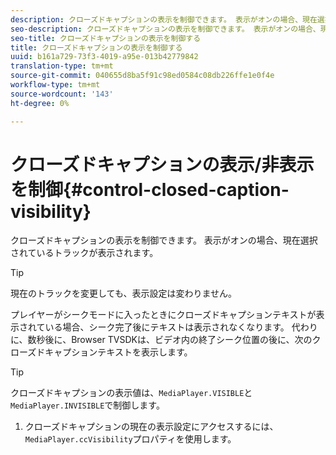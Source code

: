 ```yaml
---
description: クローズドキャプションの表示を制御できます。 表示がオンの場合、現在選択されているトラックが表示されます。
seo-description: クローズドキャプションの表示を制御できます。 表示がオンの場合、現在選択されているトラックが表示されます。
seo-title: クローズドキャプションの表示を制御する
title: クローズドキャプションの表示を制御する
uuid: b161a729-73f3-4019-a95e-013b42779842
translation-type: tm+mt
source-git-commit: 040655d8ba5f91c98ed0584c08db226ffe1e0f4e
workflow-type: tm+mt
source-wordcount: '143'
ht-degree: 0%

---
```



# クローズドキャプションの表示/非表示を制御{#control-closed-caption-visibility}

クローズドキャプションの表示を制御できます。 表示がオンの場合、現在選択されているトラックが表示されます。

>[!TIP]
>
>現在のトラックを変更しても、表示設定は変わりません。

プレイヤーがシークモードに入ったときにクローズドキャプションテキストが表示されている場合、シーク完了後にテキストは表示されなくなります。 代わりに、数秒後に、Browser TVSDKは、ビデオ内の終了シーク位置の後に、次のクローズドキャプションテキストを表示します。

>[!TIP]
>
>クローズドキャプションの表示値は、`MediaPlayer.VISIBLE`と`MediaPlayer.INVISIBLE`で制御します。

1. クローズドキャプションの現在の表示設定にアクセスするには、`MediaPlayer.ccVisibility`プロパティを使用します。

